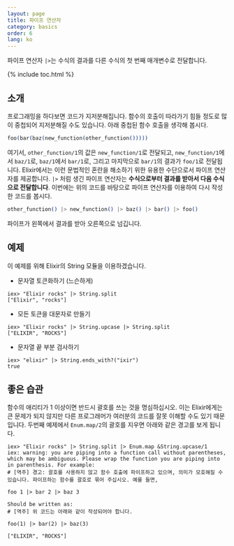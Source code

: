 ```yaml
---
layout: page
title: 파이프 연산자
category: basics
order: 6
lang: ko
---
```


파이프 연산자 `|>`는 수식의 결과를 다른 수식의 첫 번째 매개변수로 전달합니다.

{% include toc.html %}

## 소개

프로그래밍을 하다보면 코드가 지저분해집니다. 함수의 호출이 따라가기 힘들 정도로 많이 중첩되어 지저분해질 수도 있습니다. 아래 중첩된 함수 호출을 생각해 봅시다.

```elixir
foo(bar(baz(new_function(other_function()))))
```

여기서, `other_function/1`의 값은 `new_function/1`로 전달되고, `new_function/1`에서 `baz/1`로, `baz/1`에서 `bar/1`로, 그리고 마지막으로 `bar/1`의 결과가 `foo/1`로 전달됩니다. Elixir에서는 이런 문법적인 혼란을 해소하기 위한 유용한 수단으로서 파이프 연산자를 제공합니다. `|>` 처럼 생긴 파이프 연산자는 **수식으로부터 결과를 받아서 다음 수식으로 전달합니다**. 이번에는 위의 코드를 바탕으로 파이프 연산자를 이용하여 다시 작성한 코드를 봅시다.

```elixir
other_function() |> new_function() |> baz() |> bar() |> foo()
```

파이프가 왼쪽에서 결과를 받아 오른쪽으로 넘깁니다.

## 예제

이 예제를 위해 Elixir의 String 모듈을 이용하겠습니다.

- 문자열 토큰화하기 (느슨하게)

```shell
iex> "Elixir rocks" |> String.split
["Elixir", "rocks"]
```

- 모든 토큰을 대문자로 만들기

```shell
iex> "Elixir rocks" |> String.upcase |> String.split
["ELIXIR", "ROCKS"]
```

- 문자열 끝 부분 검사하기

```shell
iex> "elixir" |> String.ends_with?("ixir")
true
```

## 좋은 습관

함수의 애리티가 1 이상이면 반드시 괄호를 쓰는 것을 명심하십시오. 이는 Elixir에게는 큰 문제가 되지 않지만 다른 프로그래머가 여러분의 코드를 잘못 이해할 수도 있기 때문입니다. 두번째 예제에서 `Enum.map/2`의 괄호를 지우면 아래와 같은 경고를 보게 됩니다.

```shell
iex> "Elixir rocks" |> String.split |> Enum.map &String.upcase/1
iex: warning: you are piping into a function call without parentheses, which may be ambiguous. Please wrap the function you are piping into in parenthesis. For example:
# [역주] 경고: 괄호를 사용하지 않고 함수 호출에 파이프하고 있으며, 의미가 모호해질 수 있습니다. 파이프하는 함수를 괄호로 묶어 주십시오. 예를 들면,

foo 1 |> bar 2 |> baz 3

Should be written as:
# [역주] 위 코드는 아래와 같이 작성되어야 합니다.

foo(1) |> bar(2) |> baz(3)

["ELIXIR", "ROCKS"]
```

